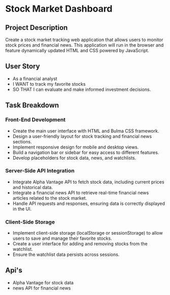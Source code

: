 # Stock Market Dashboard

## Project Description

Create a stock market tracking web application that allows users to monitor stock prices and financial news. This application will run in the browser and feature dynamically updated HTML and CSS powered by JavaScript.

## User Story

- As a financial analyst
- I WANT to track my favorite stocks
- SO THAT I can evaluate and make informed investment decisions.

## Task Breakdown

### Front-End Development

- Create the main user interface with HTML and Bulma CSS framework.
- Design a user-friendly layout for stock tracking and financial news sections.
- Implement responsive design for mobile and desktop views.
- Build a navigation bar or sidebar for easy access to different features.
- Develop placeholders for stock data, news, and watchlists.

### Server-Side API Integration

- Integrate Alpha Vantage API to fetch stock data, including current prices and historical data.
- Integrate a financial news API to retrieve real-time financial news articles related to the stock market.
- Handle API requests and responses, ensuring data is correctly displayed in the UI.

### Client-Side Storage

- Implement client-side storage (localStorage or sessionStorage) to allow users to save and manage their favorite stocks.
- Create a user interface for adding and removing stocks from the watchlist.
- Ensure the watchlist data persists across sessions.

## Api's

- Alpha Vantage for stock data
- news API for financial news
